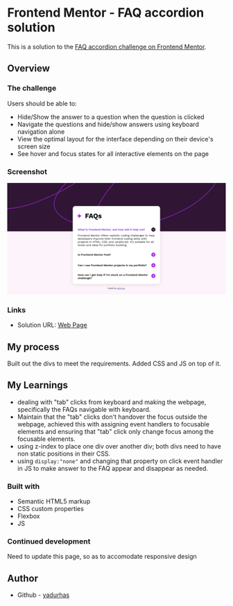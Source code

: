 # Frontend Mentor - FAQ accordion solution

This is a solution to the [FAQ accordion challenge on Frontend Mentor](https://www.frontendmentor.io/challenges/faq-accordion-wyfFdeBwBz). 

## Overview

### The challenge

Users should be able to:

- Hide/Show the answer to a question when the question is clicked
- Navigate the questions and hide/show answers using keyboard navigation alone
- View the optimal layout for the interface depending on their device's screen size
- See hover and focus states for all interactive elements on the page

### Screenshot

![](./faq-accordion-main/myDesign/webapp.png)

### Links

- Solution URL: [Web Page](https://html-preview.github.io/?url=https://github.com/yadurhas/FAQ-sample-page/blob/main/faq-accordion-main/index.html)

## My process

Built out the divs to meet the requirements. Added CSS and JS on top of it.

## My Learnings

* dealing with "tab" clicks from keyboard and making the webpage, specifically the FAQs navigable with keyboard.
* Maintain that the "tab" clicks don't handover the focus outside the webpage, achieved this with assigning event handlers to focusable elements and ensuring that "tab" click only change focus among the focusable elements.
* using z-index to place one div over another div; both divs need to have non static positions in their CSS.
* using ```display:"none"``` and changing that property on click event handler in JS to make answer to the FAQ appear and disappear as needed. 

### Built with

- Semantic HTML5 markup
- CSS custom properties
- Flexbox
- JS

### Continued development

Need to update this page, so as to accomodate responsive design


## Author

- Github - [yadurhas]([https://www.your-site.com](https://github.com/yadurhas))
